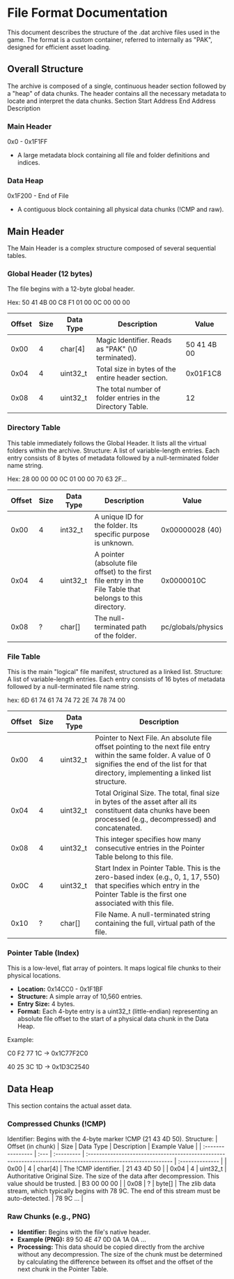 
# File Format Documentation
This document describes the structure of the .dat archive files used in the game. The format is a custom container, referred to internally as "PAK", designed for efficient asset loading.

## Overall Structure
The archive is composed of a single, continuous header section followed by a "heap" of data chunks. The header contains all the necessary metadata to locate and interpret the data chunks.
Section	Start Address	End Address	Description
### Main Header	
0x0	- 0x1F1FF
- A large metadata block containing all file and folder definitions and indices.
### Data Heap
0x1F200	- End of File
- A contiguous block containing all physical data chunks (!CMP and raw).



## Main Header
The Main Header is a complex structure composed of several sequential tables.


### Global Header (12 bytes)
The file begins with a 12-byte global header.

Hex: 50 41 4B 00 C8 F1 01 00 0C 00 00 00


| Offset	| Size |	Data Type	| Description	| Value |
| ------ | ---- | --------- | ----------- | ------------- |
| 0x00	| 4	| char[4]	| Magic Identifier. Reads as "PAK" (\0 terminated). |	50 41 4B 00 |
| 0x04	| 4	| uint32_t	| Total size in bytes of the entire header section.	| 0x01F1C8 |
| 0x08	| 4	| uint32_t	| The total number of folder entries in the Directory Table.	| 12 |


### Directory Table
This table immediately follows the Global Header. It lists all the virtual folders within the archive.
Structure: A list of variable-length entries. Each entry consists of 8 bytes of metadata followed by a null-terminated folder name string.

Hex: 28 00 00 00 0C 01 00 00 70 63 2F...


| Offset	| Size	| Data Type	| Description	| Value |
| ------ | ---- | --------- | ----------- | ------------- |
| 0x00	| 4	| int32_t	| A unique ID for the folder. Its specific purpose is unknown.|	0x00000028 (40) |
| 0x04	| 4	| uint32_t	| A pointer (absolute file offset) to the first file entry in the File Table that belongs to this directory.	| 0x0000010C |
| 0x08	| ?	| char[]	| The null-terminated path of the folder.	| pc/globals/physics |


### File Table
This is the main "logical" file manifest, structured as a linked list.
Structure: A list of variable-length entries. Each entry consists of 16 bytes of metadata followed by a null-terminated file name string.

hex:  6D 61 74 61 74 74 72 2E 74 78 74 00

| Offset |	Size |	Data Type	| Description |
| ------ | ---- | --------- | ----------- |
| 0x00	| 4	| uint32_t	| Pointer to Next File. An absolute file offset pointing to the next file entry within the same folder. A value of 0 signifies the end of the list for that directory, implementing a linked list structure. |
| 0x04	| 4	| uint32_t	| Total Original Size. The total, final size in bytes of the asset after all its constituent data chunks have been processed (e.g., decompressed) and concatenated. |
| 0x08	| 4	| uint32_t	| This integer specifies how many consecutive entries in the Pointer Table belong to this file. |
| 0x0C	| 4	| uint32_t	| Start Index in Pointer Table. This is the zero-based index (e.g., 0, 1, 17, 550) that specifies which entry in the Pointer Table is the first one associated with this file. |
| 0x10	| ?	| char[]	| File Name. A null-terminated string containing the full, virtual path of the file. |


### Pointer Table (Index)
This is a low-level, flat array of pointers.
It maps logical file chunks to their physical locations.

- **Location:** 0x14CC0 - 0x1F1BF
- **Structure:** A simple array of 10,560 entries.
- **Entry Size:** 4 bytes.
- **Format:** Each 4-byte entry is a uint32_t (little-endian) representing an absolute file offset to the start of a physical data chunk in the Data Heap.

Example:

C0 F2 77 1C -> 0x1C77F2C0

40 25 3C 1D -> 0x1D3C2540



## Data Heap
This section contains the actual asset data.

### Compressed Chunks (!CMP)
Identifier: Begins with the 4-byte marker !CMP (21 43 4D 50).
Structure:
| Offset (in chunk) | Size | Data Type | Description | Example Value |
| :---------------- | :--- | :--------- | :------------------------------------------------------------------------------------------------------------ | :-------------- |
| 0x00 | 4 | char[4] | The !CMP identifier. | 21 43 4D 50 |
| 0x04 | 4 | uint32_t | Authoritative Original Size. The size of the data after decompression. This value should be trusted. | B3 00 00 00 |
| 0x08 | ? | byte[] | The zlib data stream, which typically begins with 78 9C. The end of this stream must be auto-detected. | 78 9C ... |

### Raw Chunks (e.g., PNG)
- **Identifier:** Begins with the file's native header.
-  **Example (PNG):** 89 50 4E 47 0D 0A 1A 0A ...
- **Processing:** This data should be copied directly from the archive without any decompression. The size of the chunk must be determined by calculating the difference between its offset and the offset of the next chunk in the Pointer Table.



